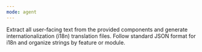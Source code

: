 ```yaml
---
mode: agent
---
```

Extract all user-facing text from the provided components and generate internationalization (i18n) translation files. Follow standard JSON format for i18n and organize strings by feature or module.